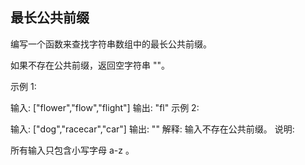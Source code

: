 ## 最长公共前缀

编写一个函数来查找字符串数组中的最长公共前缀。

如果不存在公共前缀，返回空字符串 ""。


示例 1:

输入: ["flower","flow","flight"]
输出: "fl"
示例 2:

输入: ["dog","racecar","car"]
输出: ""
解释: 输入不存在公共前缀。
说明:

所有输入只包含小写字母 a-z 。
